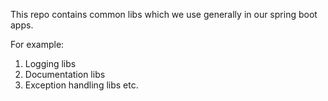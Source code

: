 This repo contains common libs which we use generally in our spring boot apps.

For example:
1. Logging libs
2. Documentation libs
3. Exception handling libs etc.
